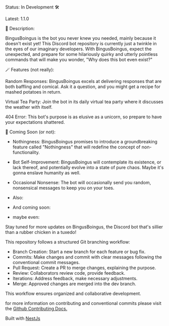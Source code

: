 Status: In Development 🛠️

Latest: 1.1.0

🤖 Description:

BingusBoingus is the bot you never knew you needed, mainly because it doesn't exist yet! This Discord bot repository is currently just a twinkle in the eyes of our imaginary developers. With BingusBoingus, expect the unexpected, and prepare for some hilariously quirky and utterly pointless commands that will make you wonder, "Why does this bot even exist?"

🪄 Features (not really):

Random Responses: BingusBoingus excels at delivering responses that are both baffling and comical. Ask it a question, and you might get a recipe for mashed potatoes in return.

Virtual Tea Party: Join the bot in its daily virtual tea party where it discusses the weather with itself.

404 Error: This bot's purpose is as elusive as a unicorn, so prepare to have your expectations shattered.

🎉 Coming Soon (or not):

- Nothingness: BingusBoingus promises to introduce a groundbreaking feature called "Nothingness" that will redefine the concept of non-functionality.

- Bot Self-Improvement: BingusBoingus will contemplate its existence, or lack thereof, and potentially evolve into a state of pure chaos. Maybe it's gonna enslave humanity as well.

- Occasional Nonsense: The bot will occasionally send you random, nonsensical messages to keep you on your toes.

- Also:

- And coming soon:

- maybe even:

Stay tuned for more updates on BingusBoingus, the Discord bot that's sillier than a rubber chicken in a tuxedo!

This repository follows a structured Git branching workflow:

- Branch Creation: Start a new branch for each feature or bug fix.
- Commits: Make changes and commit with clear messages following the conventional commit messages.
- Pull Request: Create a PR to merge changes, explaining the purpose.
- Review: Collaborators review code, provide feedback.
- Iterations: Address feedback, make necessary adjustments.
- Merge: Approved changes are merged into the dev branch.

This workflow ensures organized and collaborative development.

for more information on contributing and conventional commits please visit the [Github Contributing Docs.](https://github.com/github/docs/blob/main/CONTRIBUTING.md)

Built with [NestJs](https://github.com/nestjs)
